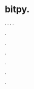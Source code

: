 # bitpy.
.
.
.
.












.






















































.
























.



























.

















































































.




































.
